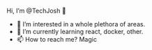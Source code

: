 Hi, I’m @TechJosh 👋
- 👀 I’m interested in a whole plethora of areas.
- 🌱 I’m currently learning react, docker, other.
- 📫 How to reach me? Magic

<!---
TechJosh/TechJosh is a ✨ special ✨ repository because its `README.md` (this file) appears on your GitHub profile.
You can click the Preview link to take a look at your changes.
--->
